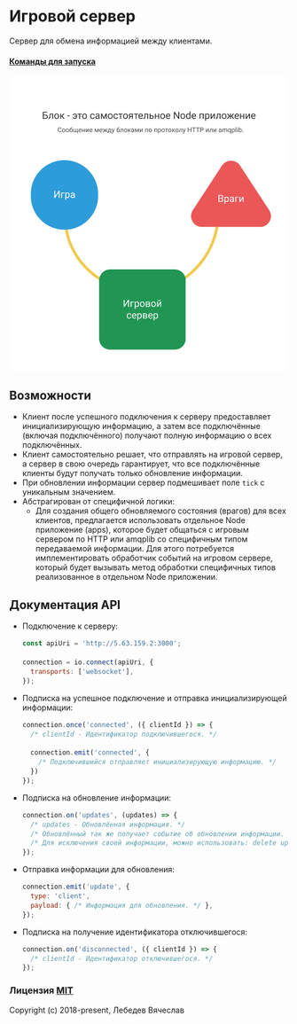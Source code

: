 # Игровой сервер
Сервер для обмена информацией между клиентами.

#### [Команды для запуска](commands.md)

![client_server](architecture.png)

## Возможности
* Клиент после успешного подключения к серверу предоставляет инициализирующую информацию,
  а затем все подключённые (включая подключённого) получают полную информацию о всех подключённых.
* Клиент самостоятельно решает, что отправлять на игровой сервер, а сервер в свою очередь
  гарантирует, что все подключённые клиенты будут получать только обновление информации.
* При обновлении информации сервер подмешивает поле `tick` с уникальным значением.
* Абстрагирован от специфичной логики:
  * Для создания общего обновляемого состояния (врагов) для всех клиентов, предлагается использовать
    отдельное Node приложение (apps), которое будет общаться с игровым сервером по HTTP или amqplib
    со специфичным типом передаваемой информации. Для этого потребуется имплементировать обработчик
    событий на игровом сервере, который будет вызывать метод обработки специфичных типов
    реализованное в отдельном Node приложении.

## Документация API
* Подключение к серверу:
  ```js
  const apiUri = 'http://5.63.159.2:3000';

  connection = io.connect(apiUri, {
    transports: ['websocket'],
  });
  ```

* Подписка на успешное подключение и отправка инициализирующей информации:
  ```js
  connection.once('connected', ({ clientId }) => {
    /* clientId - Идентификатор подключившегося. */

    connection.emit('connected', {
      /* Подключившийся отправляет инициализирующую информацию. */
    })
  });
  ```

* Подписка на обновление информации:
  ```js
  connection.on('updates', (updates) => {
    /* updates - Обновлённая информация. */
    /* Обновлённый так же получает событие об обновлении информации. */
    /* Для исключения своей информации, можно использовать: delete updates[clientId] */
  });
  ```

* Отправка информации для обновления:
  ```js
  connection.emit('update', {
    type: 'client',
    payload: { /* Информация для обновления. */ },
  });
  ```

* Подписка на получение идентификатора отключившегося:
  ```js
  connection.on('disconnected', ({ clientId }) => {
    /* clientId - Идентификатор отключившегося. */
  });
  ```

### Лицензия [MIT](http://opensource.org/licenses/MIT)
Copyright (c) 2018-present, Лебедев Вячеслав
